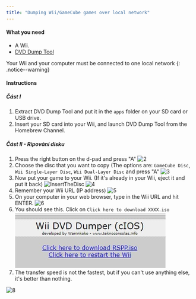 ```yaml
---
title: "Dumping Wii/GameCube games over local network"
---
```


#### What you need

* A Wii.
* [DVD Dump Tool](/assets/files/DVDDumpTool.zip)

Your Wii and your computer must be connected to one local network
{: .notice--warning}

#### Instructions

##### Část I

1. Extract DVD Dump Tool and put it in the `apps` folder on your SD card or USB drive.
1. Insert your SD card into your Wii, and launch DVD Dump Tool from the Homebrew Channel.

##### Část II - Ripování disku

1. Press the right button on the d-pad and press "A" ![2](/images/DumpDiscs_LAN/2.png)
1. Choose the disc that you want to copy (The options are: `GameCube Disc`, `Wii Single-Layer Disc`, `Wii Dual-Layer Disc` and press "A" ![3](/images/DumpDiscs_LAN/3.png)
1. Now put your game to your Wii. (If it's already in your Wii, eject it and put it back) ![InsertTheDisc](/images/DumpDiscs_LAN/insertthedisc.jpg) ![4](/images/DumpDiscs_LAN/4.png)
1. Remember your Wii URL (IP address) ![5](/images/DumpDiscs_LAN/5.png)
1. On your computer in your web browser, type in the Wii URL and hit ENTER. ![6](/images/DumpDiscs_LAN/6.png)
1. You should see this. Click on `Click here to download XXXX.iso` ![7](/images/DumpDiscs_LAN/7.jpg)
1. The transfer speed is not the fastest, but if you can't use anything else, it's better than nothing.

![8](/images/DumpDiscs_LAN/8.PNG)
